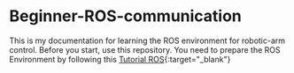 # Beginner-ROS-communication
This is my documentation for learning the ROS environment for robotic-arm control.
Before you start, use this repository.
You need to prepare the ROS Environment by following this [Tutorial ROS](http://wiki.ros.org/ROS/Tutorials){:target="_blank"}
